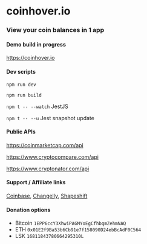 # coinhover.io
### View your coin balances in 1 app

#### Demo build in progress
https://coinhover.io

#### Dev scripts
`npm run dev`

`npm run build`

`npm t -- --watch` JestJS

`npm t -- --u` Jest snapshot update

#### Public APIs
https://coinmarketcap.com/api

https://www.cryptocompare.com/api

https://www.cryptonator.com/api

#### Support / Affiliate links
[Coinbase](https://www.coinbase.com/invite_friends), [Changelly](https://changelly.com/affiliate), [Shapeshift](https://shapeshift.io/legacy/affiliate.html)

#### Donation options
- Bitcoin `1EPP6ccY3XhwiPAGMYoEgCfhbqmZehmNAQ`
- ETH `0x01E2f9Ba53b6Cb91e7f158090D24ebBcAdF0C564`
- LSK `16811843780664295310L`